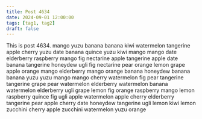 ```yaml
---
title: Post 4634
date: 2024-09-01 12:00:00
tags: [tag1, tag2]
draft: false
---
```

This is post 4634.
mango
yuzu
banana
banana
kiwi
watermelon
tangerine
apple
cherry
yuzu
date
banana
quince
yuzu
kiwi
mango
mango
date
elderberry
raspberry
mango
fig
nectarine
apple
tangerine
apple
date
banana
tangerine
honeydew
ugli
fig
nectarine
pear
orange
lemon
grape
apple
orange
mango
elderberry
mango
orange
banana
honeydew
banana
banana
yuzu
yuzu
mango
mango
cherry
watermelon
fig
pear
tangerine
tangerine
grape
pear
watermelon
elderberry
watermelon
banana
watermelon
elderberry
ugli
grape
lemon
fig
orange
raspberry
mango
lemon
raspberry
quince
fig
ugli
apple
watermelon
apple
cherry
elderberry
tangerine
pear
apple
cherry
date
honeydew
tangerine
ugli
lemon
kiwi
lemon
zucchini
cherry
apple
zucchini
watermelon
yuzu
orange

